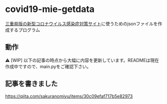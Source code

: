# covid19-mie-getdata
[三重県版の新型コロナウイルス感染症対策サイト](https://github.com/FlexiblePrintedCircuits/covid19-mie)に使うためのjsonファイルを作成するプログラム

## 動作

:warning: [WIP] 以下の記事の時点から大幅に内容を更新しています。READMEは現在作成中ですので、main.pyをご確認下さい。
<!--
### GitHub Actionsによる定期実行について
6時間に一度、`main.py`が実行され、[data.json](https://raw.githubusercontent.com/sakurum/covid19-mie-getdata/gh-pages/data.json)と[news.json](https://raw.githubusercontent.com/sakurum/covid19-mie-getdata/gh-pages/news.json)が更新されます。

### 単体の動作について
`main.py`が実行されると、三重県Webサイトと下記のjsonファイルから情報を取得し、`data.json`と`news.json`を作成します。

`data.json`の雛形として`data_template.json`を読み込みます。

`data.json`の項目のデフォルト値は`data_template.json`の値です。

## 取得する情報のソースについて
以下のように対応します。

まず、[新型コロナウイルス感染症検査実施件数一覧及び県内で発生した事例一覧](https://www.pref.mie.lg.jp/YAKUMUS/HP/m0068000071_00022.htm)から、新型コロナウイルス感染症検査実施件数一覧と県内で発生した事例一覧のcsvファイルのリンクを取得します。（何故かファイルのリンクが更新の度に変わる仕様だったので...）

それから、新型コロナウイルス感染症検査実施件数一覧と県内で発生した事例一覧のcsvファイルを読み込み、データを取得します。

#### data.json
data.jsonの項目（出力） | 情報ソース（入力）
--- | ---
contacts | なし（data_template.jsonそのまま）
querents | なし（data_template.jsonそのまま）
patients | 県内で発生した事例一覧
patients_summary | patients_summary.json
discharges_summary | なし（data_template.jsonそのまま）
inspections | なし（data_template.jsonそのまま）
inspections_summary | 新型コロナウイルス感染症検査実施件数一覧
better_patients_summary | なし（data_template.jsonそのまま）
lastUpdate | main.pyが実行された時刻
main_summary | なし（data_template.jsonそのまま）
nowinfectedperson | なし（data_template.jsonそのまま）


#### news.json
news.jsonの項目（出力） | 情報ソース（入力）
--- | ---
newsItems | [三重県Webサイト]("https://www.pref.mie.lg.jp/index.shtm")


## 使い方
```bash
$ python3 main.py
```

とすると、`data.json`と`news.json`がカレントディレクトリに作成されます。


上記の情報ソースの対応表より、必要なjsonファイルをカレントディレクトリに置いてから実行してください。

（現状では一部しか対応しておらず、例外処理も行っていません。）

-->

## 記事を書きました
https://qiita.com/sakuranomiyu/items/30c09efaf717b5e82973
